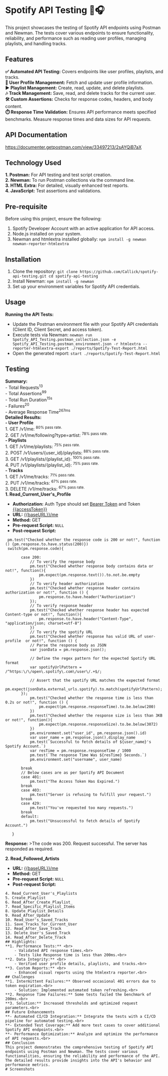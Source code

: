 # Spotify API Testing 🎵🎧
This project showcases the testing of Spotify API endpoints using Postman and Newman. The tests cover various endpoints to ensure functionality, reliability, and performance such as reading user profiles, managing playlists, and handling tracks.
## Features
**✅ Automated API Testing:** Covers endpoints like user profiles, playlists, and tracks. <br>
**👥 User Profile Management:** Fetch and update user profile information. <br>
**▶️ Playlist Management:** Create, read, update, and delete playlists. <br>
**🎶 Track Management:** Save, read, and delete tracks for the current user. <br>
**🛠️ Custom Assertions:** Checks for response codes, headers, and body content. <br>
**⏱️ Response Time Validation:** Ensures API performance meets specified benchmarks. Measure response times and data sizes for API requests.
## API Documentation
https://documenter.getpostman.com/view/33497213/2sAYQiB7aX
## Technology Used
  **1. Postman:** For API testing and test script creation. <br>
  **2. Newman:** To run Postman collections via the command line. <br>
  **3. HTML Extra:** For detailed, visually enhanced test reports. <br>
  **4. JavaScript:** Test assertions and validations. <br>
## Pre-requisite
Before using this project, ensure the following:
  1. Spotify Developer Account with an active application for API access.
  2. Node.js installed on your system.
  3. Newman and htmlextra installed globally:
     `npm install -g newman newman-reporter-htmlextra`
## Installation
 1. Clone the repository:
`git clone https://github.com/Callick/spotify-api-testing.git
cd spotify-api-testing` <br>
 2. Install Newman:
`npm install -g newman` <br>
 3. Set up your environment variables for Spotify API credentials.
## Usage
 **Running the API Tests:**
   - Update the Postman environment file with your Spotify API credentials (Client ID, Client Secret, and access token).
   - Execute tests via Newman:
     `newman run Spotify_API_Testing.postman_collection.json -e Spotify_API_Testing.postman_environment.json -r htmlextra --reporter-htmlextra-export ./reports/Spotify-Test-Report.html`
   - Open the generated report:
     `start ./reports/Spotify-Test-Report.html`
## Testing
  **Summary:** <br>
       - Total Requests<sup>13</sup>  
       - Total Assertions<sup>99</sup>  
       - Total Run Duration<sup>15s</sup>  
       - Failures<sup>20</sup>  
       - Average Response Time<sup>267ms</sup>  
  **Detailed Results:** <br>
       **- User Profile**<br>
           1. GET /v1/me: <sup>80% pass rate.</sup><br>
           2. GET /v1/me/following?type=artist: <sup>78% pass rate.</sup><br>
       **- Playlists** <br>
           1. GET /v1/me/playlists: <sup>75% pass rate.</sup><br>
           2. POST /v1/users/{user_id}/playlists: <sup>88% pass rate.</sup><br>
           3. GET /v1/playlists/{playlist_id}: <sup>100% pass rate.</sup><br>
           4. PUT /v1/playlists/{playlist_id}: <sup>75% pass rate.</sup><br>
       **- Tracks** <br>
           1. GET /v1/me/tracks: <sup>71% pass rate.</sup><br>
           2. PUT /v1/me/tracks: <sup>67% pass rate.</sup><br>
           3. DELETE /v1/me/tracks: <sup>67% pass rate.</sup><br>
**1. Read_Current_User's_Profile**
   - **Authorization:** Auth Type should set <ins>Bearer Token</ins> and Token <ins>{{accessToken}}</ins> <br>
   - **URL:** [{{baseURL}}/me](https://api.spotify.com/v1/me) <br>
   - **Method:** GET<br>
   - **Pre-request Script:** `NULL`  
   - **Post-request Script:** <br>
   ```
    pm.test("Checked whether the response code is 200 or not!", function () {pm.response.to.have.status(200)})
    switch(pm.response.code){

          case 200:
              // To verify the reponse body
              pm.test("Checked whether response body contains data or not!", function(){
                  pm.expect(pm.response.text()).to.not.be.empty
              })
              // To verify header authorization
              pm.test("Checked whether response header contains authorization or not!", function () {
                  pm.response.to.have.header("Authorization")
              });
              // To verify response header
              pm.test("Checked whether response header has expected Content-type or not!", function(){
                  pm.response.to.have.header("Content-Type", "application/json; charset=utf-8")
              })
              // To verify the spotify URL
              pm.test("Checked whether response has valid URL of user-profile  or not!", function () {
              // Parse the response body as JSON
              var jsonData = pm.response.json();
              
              // Define the regex pattern for the expected Spotify URL format
              var spotifyUrlPattern = /^https:\/\/open\.spotify\.com\/user\/.+$/;
              
              // Assert that the spotify URL matches the expected format
              pm.expect(jsonData.external_urls.spotify).to.match(spotifyUrlPattern);
          });
              pm.test("Checked whether the response time is less than 0.2s or not!", function () {
                  pm.expect(pm.response.responseTime).to.be.below(200)
              })
              pm.test("Checked whether the response size is less than 3KB or not!", function(){
                  pm.expect(pm.response.responseSize).to.be.below(3072)
              })
              pm.environment.set("user_id", pm.response.json().id)
              var user_name = pm.response.json().display_name
              pm.test(`Successful to fetch details of ${user_name}'s Spotify Account.`)
              var resTime = pm.response.responseTime / 1000
              pm.test(`The response Time Was ${resTime} Seconds.`)
              pm.environment.set("username", user_name)
      
          break
          // Below cases are as per Spotify API Document
          case 401:
              pm.test("The Access Token Has Expired.")
          break
          case 403:
              pm.test("Server is refusing to fulfill your request.")
          break
          case 429:
              pm.test("You've requested too many requests.")
          break
          default:
              pm.test("Unsuccessful to fetch details of Spotify Account.")
      
      }
```  
**Response:** >The code was 200. Request successful. The server has responded as required. <br>

**2. Read_Followed_Artists**
   - **URL:** [{{baseURL}}/me](url) <br>
   - **Method:** GET<br>
   - **Pre-request Script:** `NULL`  
   - **Post-request Script:** <br>
   ```
4. Read_Current_User's_Playlists
5. Create_Playlist
6. Read_After_Create_Playlist_
7. Read_Specific_Playlist_Items
8. Update_Playlist_Details
9. Read_After_Update
10. Read_User's_Saved_Tracks
11. Save_Tracks_for_Current_User
12. Read_After_Save_Track
13. Delete_User's_Saved_Track
14. Read_After_Delete_Track
## Highlights:
  **1. Performance Tests:** <br>
       - Validated API response times.<br>
       - Tests like Response time is less than 200ms.<br>
  **2. Data Integrity:** <br>
       - Verified user profile details, playlists, and tracks.<br>
  **3. Custom Reports:** <br>
       - Enhanced visual reports using the htmlextra reporter.<br>
## Challenges
**1. Intermittent Failures:** Observed occasional 401 errors due to token expiration.<br>
       - Solution: Implemented automated token refreshing.<br>
**2. Response Time Failures:** Some tests failed the benchmark of 200ms.<br>
**3. Solution:** Increased thresholds and optimized request parameters.<br>
## Future Enhancements
**- Automated CI/CD Integration:** Integrate the tests with a CI/CD pipeline for automated testing.<br>
**- Extended Test Coverage:** Add more test cases to cover additional Spotify API endpoints.<br>
**- Performance Optimization:** Analyze and optimize the performance of API requests.<br>
## Conclusion
This project demonstrates the comprehensive testing of Spotify API endpoints using Postman and Newman. The tests cover various functionalities, ensuring the reliability and performance of the API. The detailed results provide insights into the API's behavior and performance metrics.
# Screenshots
